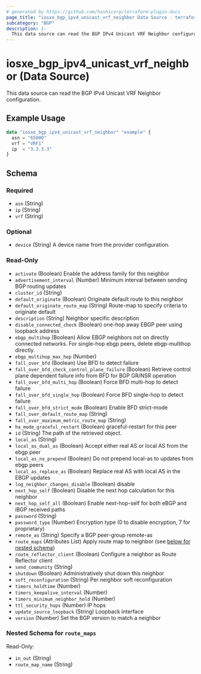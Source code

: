 ```yaml
---
# generated by https://github.com/hashicorp/terraform-plugin-docs
page_title: "iosxe_bgp_ipv4_unicast_vrf_neighbor Data Source - terraform-provider-iosxe"
subcategory: "BGP"
description: |-
  This data source can read the BGP IPv4 Unicast VRF Neighbor configuration.
---
```


# iosxe_bgp_ipv4_unicast_vrf_neighbor (Data Source)

This data source can read the BGP IPv4 Unicast VRF Neighbor configuration.

## Example Usage

```terraform
data "iosxe_bgp_ipv4_unicast_vrf_neighbor" "example" {
  asn = "65000"
  vrf = "VRF1"
  ip  = "3.3.3.3"
}
```

<!-- schema generated by tfplugindocs -->
## Schema

### Required

- `asn` (String)
- `ip` (String)
- `vrf` (String)

### Optional

- `device` (String) A device name from the provider configuration.

### Read-Only

- `activate` (Boolean) Enable the address family for this neighbor
- `advertisement_interval` (Number) Minimum interval between sending BGP routing updates
- `cluster_id` (String)
- `default_originate` (Boolean) Originate default route to this neighbor
- `default_originate_route_map` (String) Route-map to specify criteria to originate default
- `description` (String) Neighbor specific description
- `disable_connected_check` (Boolean) one-hop away EBGP peer using loopback address
- `ebgp_multihop` (Boolean) Allow EBGP neighbors not on directly connected networks. For single-hop ebgp peers, delete ebgp-multihop directly.
- `ebgp_multihop_max_hop` (Number)
- `fall_over_bfd` (Boolean) Use BFD to detect failure
- `fall_over_bfd_check_control_plane_failure` (Boolean) Retrieve control plane dependent failure info from BFD for BGP GR/NSR operation
- `fall_over_bfd_multi_hop` (Boolean) Force BFD multi-hop to detect failure
- `fall_over_bfd_single_hop` (Boolean) Force BFD single-hop to detect failure
- `fall_over_bfd_strict_mode` (Boolean) Enable BFD strict-mode
- `fall_over_default_route_map` (String)
- `fall_over_maximum_metric_route_map` (String)
- `ha_mode_graceful_restart` (Boolean) graceful-restart for this peer
- `id` (String) The path of the retrieved object.
- `local_as` (String)
- `local_as_dual_as` (Boolean) Accept either real AS or local AS from the ebgp peer
- `local_as_no_prepend` (Boolean) Do not prepend local-as to updates from ebgp peers
- `local_as_replace_as` (Boolean) Replace real AS with local AS in the EBGP updates
- `log_neighbor_changes_disable` (Boolean) disable
- `next_hop_self` (Boolean) Disable the next hop calculation for this neighbor
- `next_hop_self_all` (Boolean) Enable next-hop-self for both eBGP and iBGP received paths
- `password` (String)
- `password_type` (Number) Encryption type (0 to disable encryption, 7 for proprietary)
- `remote_as` (String) Specify a BGP peer-group remote-as
- `route_maps` (Attributes List) Apply route map to neighbor (see [below for nested schema](#nestedatt--route_maps))
- `route_reflector_client` (Boolean) Configure a neighbor as Route Reflector client
- `send_community` (String)
- `shutdown` (Boolean) Administratively shut down this neighbor
- `soft_reconfiguration` (String) Per neighbor soft reconfiguration
- `timers_holdtime` (Number)
- `timers_keepalive_interval` (Number)
- `timers_minimum_neighbor_hold` (Number)
- `ttl_security_hops` (Number) IP hops
- `update_source_loopback` (String) Loopback interface
- `version` (Number) Set the BGP version to match a neighbor

<a id="nestedatt--route_maps"></a>
### Nested Schema for `route_maps`

Read-Only:

- `in_out` (String)
- `route_map_name` (String)
